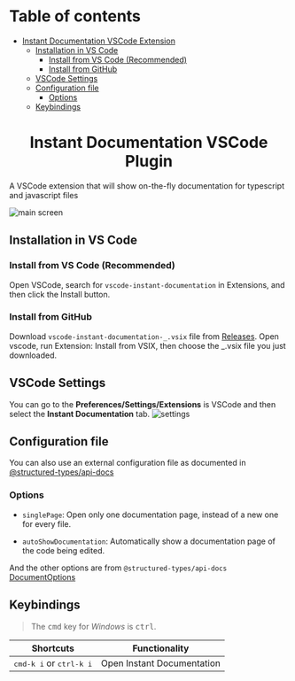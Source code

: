 # Table of contents

- [Instant Documentation VSCode Extension](#structured-documentation-vscode-extension)
  - [Installation in VS Code](#installation-in-vs-code)
    - [Install from VS Code (Recommended)](#install-from-vs-code-recommended)
    - [Install from GitHub](#install-from-github)
  - [VSCode Settings](#vscode-settings)
  - [Configuration file](#configuration-file)
    - [Options](#options)
  - [Keybindings](#keybindings)

<h1 align="center">Instant Documentation VSCode Plugin</h1>

A VSCode extension that will show on-the-fly documentation for typescript and javascript files

![main screen](https://github.com/ccontrols/structured-types/raw/master/packages/vscode-plugin/main-screen.jpg)

## Installation in VS Code

### Install from VS Code (Recommended)

Open VSCode, search for `vscode-instant-documentation` in Extensions, and then click the Install button.

### Install from GitHub

Download `vscode-instant-documentation-_.vsix` file from [Releases](https://github.com/ccontrols/structured-types/raw/master/packages/vscode-plugin/releases).
Open vscode, run Extension: Install from VSIX, then choose the \_.vsix file you just downloaded.

## VSCode Settings

You can go to the **Preferences/Settings/Extensions** is VSCode and then select the **Instant Documentation** tab.
![settings](https://github.com/ccontrols/structured-types/raw/master/packages/vscode-plugin/settings.jpg)

## Configuration file

You can also use an external configuration file as documented in [@structured-types/api-docs](https://github.com/ccontrols/structured-types/tree/master/packages/api-docs#configuration)

### Options

- `singlePage`: Open only one documentation page, instead of a new one for every file.

- `autoShowDocumentation`: Automatically show a documentation page of the code being edited.

And the other options are from `@structured-types/api-docs` [DocumentOptions](https://github.com/ccontrols/structured-types/tree/master/packages/api-docs#documentationoptions)

## Keybindings

> The <kbd>cmd</kbd> key for _Windows_ is <kbd>ctrl</kbd>.

| Shortcuts                                 | Functionality              |
| ----------------------------------------- | -------------------------- |
| <kbd>cmd-k i</kbd> or <kbd>ctrl-k i</kbd> | Open Instant Documentation |
